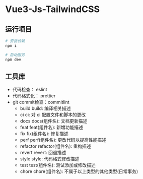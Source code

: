 # Vue3-Js-TailwindCSS


## 运行项目
```bash
# 安装依赖
npm i

# 启动服务
npm dev

```


## 工具库
- 代码检查：   eslint
- 代码格式化： prettier
- git commit检查：commitlint
   + build      build: 编译相关描述
   + ci         ci: 对 ci 配置文件和脚本的更改
   + docs       docs(组件名): 文档更新描述
   + feat       feat(组件名): 新增功能描述
   + fix        fix(组件名): 修复描述
   + perf       perf(组件名): 更改代码以提高性能描述
   + refactor   refactor(组件名): 重构描述
   + revert     revert: 回退描述
   + style      style: 代码格式修改描述
   + test       test(组件名): 测试添加或修改描述
   + chore      chore(组件名): 不属于以上类型的其他类型(日常事务)